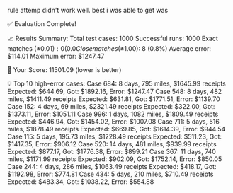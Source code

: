 rule attemp didn't work well. best i was able to get was

✅ Evaluation Complete!

📈 Results Summary:
  Total test cases: 1000
  Successful runs: 1000
  Exact matches (±$0.01): 0 (0.0%)
  Close matches (±$1.00): 8 (0.8%)
  Average error: $114.01
  Maximum error: $1247.47

🎯 Your Score: 11501.09 (lower is better)

💡 Top 10 high-error cases:
  Case 684: 8 days, 795 miles, $1645.99 receipts
    Expected: $644.69, Got: $1892.16, Error: $1247.47
  Case 548: 8 days, 482 miles, $1411.49 receipts
    Expected: $631.81, Got: $1771.51, Error: $1139.70
  Case 152: 4 days, 69 miles, $2321.49 receipts
    Expected: $322.00, Got: $1373.11, Error: $1051.11
  Case 996: 1 days, 1082 miles, $1809.49 receipts
    Expected: $446.94, Got: $1454.02, Error: $1007.08
  Case 711: 5 days, 516 miles, $1878.49 receipts
    Expected: $669.85, Got: $1614.39, Error: $944.54
  Case 115: 5 days, 195.73 miles, $1228.49 receipts
    Expected: $511.23, Got: $1417.35, Error: $906.12
  Case 520: 14 days, 481 miles, $939.99 receipts
    Expected: $877.17, Got: $1776.38, Error: $899.21
  Case 367: 11 days, 740 miles, $1171.99 receipts
    Expected: $902.09, Got: $1752.14, Error: $850.05
  Case 244: 4 days, 286 miles, $1063.49 receipts
    Expected: $418.17, Got: $1192.98, Error: $774.81
  Case 434: 5 days, 210 miles, $710.49 receipts
    Expected: $483.34, Got: $1038.22, Error: $554.88

